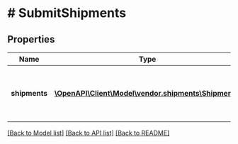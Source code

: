 # # SubmitShipments

## Properties

Name | Type | Description | Notes
------------ | ------------- | ------------- | -------------
**shipments** | [**\OpenAPI\Client\Model\vendor.shipments\Shipment[]**](Shipment.md) | A list of one or more shipments with underlying details. | [optional]

[[Back to Model list]](../../README.md#models) [[Back to API list]](../../README.md#endpoints) [[Back to README]](../../README.md)
